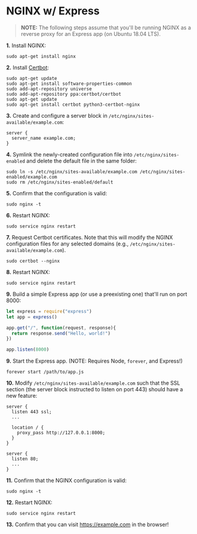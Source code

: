 # NGINX w/ Express

> **NOTE:** The following steps assume that you'll be running NGINX as a reverse proxy for an Express app (on Ubuntu 18.04 LTS).

**1.** Install NGINX:

```
sudo apt-get install nginx
```

**2.** Install [Certbot](https://certbot.eff.org/):

```
sudo apt-get update
sudo apt-get install software-properties-common
sudo add-apt-repository universe
sudo add-apt-repository ppa:certbot/certbot
sudo apt-get update
sudo apt-get install certbot python3-certbot-nginx
```

**3.** Create and configure a server block in `/etc/nginx/sites-available/example.com`:

```
server {
  server_name example.com;
}
```

**4.** Symlink the newly-created configuration file into `/etc/nginx/sites-enabled` and delete the default file in the same folder:

```
sudo ln -s /etc/nginx/sites-available/example.com /etc/nginx/sites-enabled/example.com
sudo rm /etc/nginx/sites-enabled/default
```

**5.** Confirm that the configuration is valid:

```
sudo nginx -t
```

**6.** Restart NGINX:

```
sudo service nginx restart
```

**7.** Request Certbot certificates. Note that this will modify the NGINX configuration files for any selected domains (e.g., `/etc/nginx/sites-available/example.com`).

```
sudo certbot --nginx
```

**8.** Restart NGINX:

```
sudo service nginx restart
```

**9.** Build a simple Express app (or use a preexisting one) that'll run on port 8000:

```js
let express = require("express")
let app = express()

app.get("/", function(request, response){
  return response.send("Hello, world!")
})

app.listen(8000)
```

**9.** Start the Express app. (NOTE: Requires Node, `forever`, and Express!)

```
forever start /path/to/app.js
```

**10.** Modify `/etc/nginx/sites-available/example.com` such that the SSL section (the server block instructed to listen on port 443) should have a new feature:

```
server {
  listen 443 ssl;
  ...
  
  location / {
    proxy_pass http://127.0.0.1:8000;
  }
}

server {
  listen 80;
  ...
}
```

**11.** Confirm that the NGINX configuration is valid:

```
sudo nginx -t
```

**12.** Restart NGINX:

```
sudo service nginx restart
```

**13.** Confirm that you can visit https://example.com in the browser!

